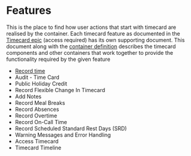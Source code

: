 # Features
This is the place to find how user actions that start with timecard are realised by the container. Each timecard feature as documented in the [Timecard epic](https://collaboration.homeoffice.gov.uk/jira/browse/EAHW-1197) (access required) has its own supporting document. This document along with the [container definition](../container-definition.md) describes the timecard components and other containers that work together to provide the functionality required by the given feature

- [Record time](./record-time/index.md)
- Audit - Time Card
- Public Holiday Credit
- Record Flexible Change In Timecard
- Add Notes
- Record Meal Breaks
- Record Absences
- Record Overtime
- Record On-Call Time
- Record Scheduled Standard Rest Days (SRD)
- Warning Messages and Error Handling
- Access Timecard
- Timecard Timeline